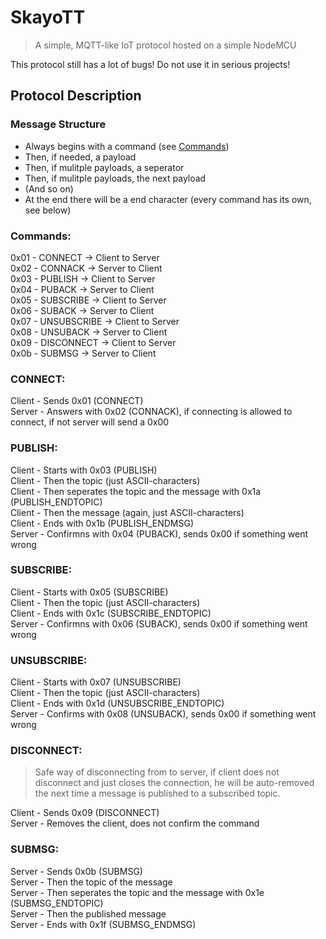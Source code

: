 # SkayoTT

> A simple, MQTT-like IoT protocol hosted on a simple NodeMCU

This protocol still has a lot of bugs! Do not use it in serious projects!



## Protocol Description

### Message Structure
- Always begins with a command (see [Commands](#commands))
- Then, if needed, a payload
- Then, if mulitple payloads, a seperator
- Then, if mulitple payloads, the next payload
- (And so on)
- At the end there will be a end character (every command has its own, see below)

### Commands:
0x01 - CONNECT      -> Client to Server  
0x02 - CONNACK      -> Server to Client  
0x03 - PUBLISH      -> Client to Server  
0x04 - PUBACK       -> Server to Client  
0x05 - SUBSCRIBE    -> Client to Server  
0x06 - SUBACK       -> Server to Client  
0x07 - UNSUBSCRIBE  -> Client to Server  
0x08 - UNSUBACK     -> Server to Client  
0x09 - DISCONNECT   -> Client to Server  
0x0b - SUBMSG       -> Server to Client  

### CONNECT:
Client - Sends 0x01 (CONNECT)  
Server - Answers with 0x02 (CONNACK), if connecting is allowed to connect, if not server will send a 0x00

### PUBLISH:
Client - Starts with 0x03 (PUBLISH)  
Client - Then the topic (just ASCII-characters)  
Client - Then seperates the topic and the message with 0x1a (PUBLISH_ENDTOPIC)  
Client - Then the message (again, just ASCII-characters)  
Client - Ends with 0x1b (PUBLISH_ENDMSG)  
Server - Confirmns with 0x04 (PUBACK), sends 0x00 if something went wrong

### SUBSCRIBE: 
Client - Starts with 0x05 (SUBSCRIBE)  
Client - Then the topic (just ASCII-characters)  
Client - Ends with 0x1c (SUBSCRIBE_ENDTOPIC)  
Server - Confirmns with 0x06 (SUBACK), sends 0x00 if something went wrong

### UNSUBSCRIBE:
Client - Starts with 0x07 (UNSUBSCRIBE)  
Client - Then the topic (just ASCII-characters)  
Client - Ends with 0x1d (UNSUBSCRIBE_ENDTOPIC)  
Server - Confirms with 0x08 (UNSUBACK), sends 0x00 if something went wrong

### DISCONNECT:
> Safe way of disconnecting from to server, if client does not disconnect and just closes the connection, he will be auto-removed the next time a message is published to a subscribed topic.

Client - Sends 0x09 (DISCONNECT)  
Server - Removes the client, does not confirm the command

### SUBMSG:
Server - Sends 0x0b (SUBMSG)  
Server - Then the topic of the message  
Server - Then seperates the topic and the message with 0x1e (SUBMSG_ENDTOPIC)  
Server - Then the published message  
Server - Ends with 0x1f (SUBMSG_ENDMSG)
